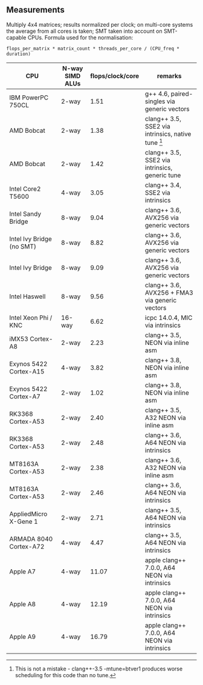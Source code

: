 Measurements
------------

Multiply 4x4 matrices; results normalized per clock; on multi-core systems the average from all cores is taken; SMT taken into account on SMT-capable CPUs.
Formula used for the normalisation:

	flops_per_matrix * matrix_count * threads_per_core / (CPU_freq * duration)

| CPU                       | N-way SIMD ALUs  | flops/clock/core | remarks                                            |
| ------------------------- | ---------------- | ---------------- | -------------------------------------------------- |
| IBM PowerPC 750CL         | 2-way            | 1.51             | g++ 4.6, paired-singles via generic vectors        |
| AMD Bobcat                | 2-way            | 1.38             | clang++ 3.5, SSE2 via intrinsics, native tune [^1] |
| AMD Bobcat                | 2-way            | 1.42             | clang++ 3.5, SSE2 via intrinsics, generic tune     |
| Intel Core2 T5600         | 4-way            | 3.05             | clang++ 3.4, SSE2 via intrinsics                   |
| Intel Sandy Bridge        | 8-way            | 9.04             | clang++ 3.6, AVX256 via generic vectors            |
| Intel Ivy Bridge (no SMT) | 8-way            | 8.82             | clang++ 3.6, AVX256 via generic vectors            |
| Intel Ivy Bridge          | 8-way            | 9.09             | clang++ 3.6, AVX256 via generic vectors            |
| Intel Haswell             | 8-way            | 9.56             | clang++ 3.6, AVX256 + FMA3 via generic vectors     |
| Intel Xeon Phi / KNC      | 16-way           | 6.62             | icpc 14.0.4, MIC via intrinsics                    |
| iMX53 Cortex-A8           | 2-way            | 2.23             | clang++ 3.5, NEON via inline asm                   |
| Exynos 5422 Cortex-A15    | 4-way            | 3.82             | clang++ 3.8, NEON via inline asm                   |
| Exynos 5422 Cortex-A7     | 2-way            | 1.02             | clang++ 3.8, NEON via inline asm                   |
| RK3368 Cortex-A53         | 2-way            | 2.40             | clang++ 3.5, A32 NEON via inline asm               |
| RK3368 Cortex-A53         | 2-way            | 2.48             | clang++ 3.6, A64 NEON via intrinsics               |
| MT8163A Cortex-A53        | 2-way            | 2.38             | clang++ 3.6, A32 NEON via inline asm               |
| MT8163A Cortex-A53        | 2-way            | 2.46             | clang++ 3.6, A64 NEON via intrinsics               |
| AppliedMicro X-Gene 1     | 2-way            | 2.71             | clang++ 3.5, A64 NEON via intrinsics               |
| ARMADA 8040 Cortex-A72    | 4-way            | 4.47             | clang++ 3.5, A64 NEON via intrinsics               |
| Apple A7                  | 4-way            | 11.07            | apple clang++ 7.0.0, A64 NEON via intrinsics       |
| Apple A8                  | 4-way            | 12.19            | apple clang++ 7.0.0, A64 NEON via intrinsics       |
| Apple A9                  | 4-way            | 16.79            | apple clang++ 7.0.0, A64 NEON via intrinsics       |

[^1]: This is not a mistake - clang++-3.5 -mtune=btver1 produces worse scheduling for this code than no tune.
